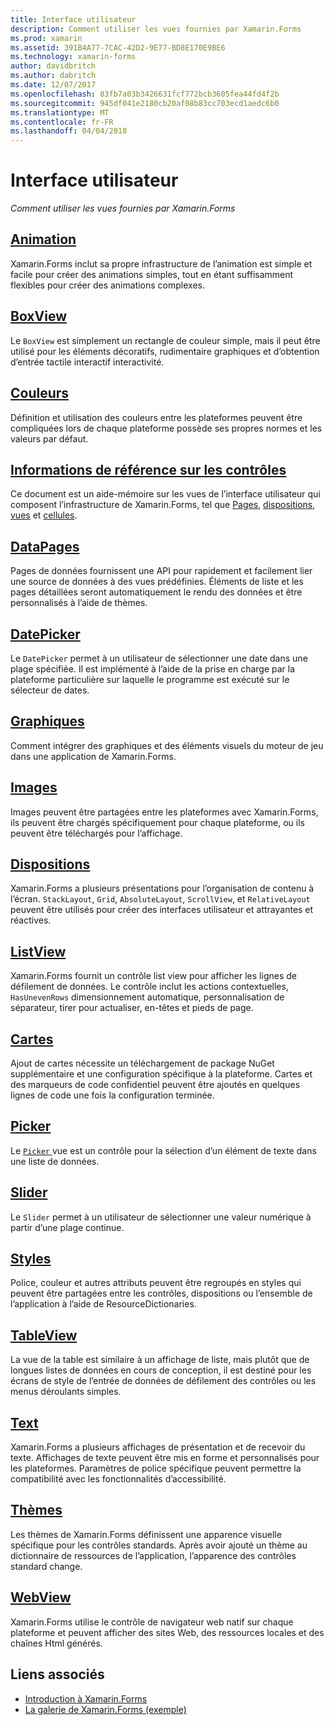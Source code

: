 ```yaml
---
title: Interface utilisateur
description: Comment utiliser les vues fournies par Xamarin.Forms
ms.prod: xamarin
ms.assetid: 391B4A77-7CAC-42D2-9E77-BD8E170E9BE6
ms.technology: xamarin-forms
author: davidbritch
ms.author: dabritch
ms.date: 12/07/2017
ms.openlocfilehash: 83fb7a03b3426631fcf772bcb3605fea44fd4f2b
ms.sourcegitcommit: 945df041e2180cb20af08b83cc703ecd1aedc6b0
ms.translationtype: MT
ms.contentlocale: fr-FR
ms.lasthandoff: 04/04/2018
---
```

# <a name="user-interface"></a>Interface utilisateur

_Comment utiliser les vues fournies par Xamarin.Forms_

## <a name="animationanimationindexmd"></a>[Animation](animation/index.md)

Xamarin.Forms inclut sa propre infrastructure de l’animation est simple et facile pour créer des animations simples, tout en étant suffisamment flexibles pour créer des animations complexes.

## <a name="boxviewboxviewmd"></a>[BoxView](boxview.md)

Le `BoxView` est simplement un rectangle de couleur simple, mais il peut être utilisé pour les éléments décoratifs, rudimentaire graphiques et d’obtention d’entrée tactile interactif interactivité.

## <a name="colorscolorsmd"></a>[Couleurs](colors.md)

Définition et utilisation des couleurs entre les plateformes peuvent être compliquées lors de chaque plateforme possède ses propres normes et les valeurs par défaut.

## <a name="controls-referencecontrolsindexmd"></a>[Informations de référence sur les contrôles](controls/index.md)

Ce document est un aide-mémoire sur les vues de l’interface utilisateur qui composent l’infrastructure de Xamarin.Forms, tel que [Pages](~/xamarin-forms/user-interface/controls/pages.md), [dispositions](~/xamarin-forms/user-interface/controls/layouts.md), [vues](~/xamarin-forms/user-interface/controls/views.md) et [cellules](~/xamarin-forms/user-interface/controls/cells.md).

## <a name="datapagesdatapagesindexmd"></a>[DataPages](datapages/index.md)

Pages de données fournissent une API pour rapidement et facilement lier une source de données à des vues prédéfinies. Éléments de liste et les pages détaillées seront automatiquement le rendu des données et être personnalisés à l’aide de thèmes.

## <a name="datepickerdatepickermd"></a>[DatePicker](datepicker.md)

Le `DatePicker` permet à un utilisateur de sélectionner une date dans une plage spécifiée. Il est implémenté à l’aide de la prise en charge par la plateforme particulière sur laquelle le programme est exécuté sur le sélecteur de dates.

## <a name="graphicsgraphicsindexmd"></a>[Graphiques](graphics/index.md)

Comment intégrer des graphiques et des éléments visuels du moteur de jeu dans une application de Xamarin.Forms.

## <a name="imagesimagesmd"></a>[Images](images.md)

Images peuvent être partagées entre les plateformes avec Xamarin.Forms, ils peuvent être chargés spécifiquement pour chaque plateforme, ou ils peuvent être téléchargés pour l’affichage.

## <a name="layoutslayoutsindexmd"></a>[Dispositions](layouts/index.md)

Xamarin.Forms a plusieurs présentations pour l’organisation de contenu à l’écran. `StackLayout`, `Grid`, `AbsoluteLayout`, `ScrollView`, et `RelativeLayout` peuvent être utilisés pour créer des interfaces utilisateur et attrayantes et réactives.

## <a name="listviewlistviewindexmd"></a>[ListView](listview/index.md)

Xamarin.Forms fournit un contrôle list view pour afficher les lignes de défilement de données. Le contrôle inclut les actions contextuelles, `HasUnevenRows` dimensionnement automatique, personnalisation de séparateur, tirer pour actualiser, en-têtes et pieds de page.

## <a name="mapsmapmd"></a>[Cartes](map.md)

Ajout de cartes nécessite un téléchargement de package NuGet supplémentaire et une configuration spécifique à la plateforme. Cartes et des marqueurs de code confidentiel peuvent être ajoutés en quelques lignes de code une fois la configuration terminée.

## <a name="pickerpickerindexmd"></a>[Picker](picker/index.md)

Le [ `Picker` ](https://developer.xamarin.com/api/type/Xamarin.Forms.Picker/) vue est un contrôle pour la sélection d’un élément de texte dans une liste de données.

## <a name="sliderslidermd"></a>[Slider](slider.md)

Le `Slider` permet à un utilisateur de sélectionner une valeur numérique à partir d’une plage continue.

## <a name="stylesstylesindexmd"></a>[Styles](styles/index.md)

Police, couleur et autres attributs peuvent être regroupés en styles qui peuvent être partagées entre les contrôles, dispositions ou l’ensemble de l’application à l’aide de ResourceDictionaries.

## <a name="tableviewtableviewmd"></a>[TableView](tableview.md)

La vue de la table est similaire à un affichage de liste, mais plutôt que de longues listes de données en cours de conception, il est destiné pour les écrans de style de l’entrée de données de défilement des contrôles ou les menus déroulants simples.

## <a name="texttextindexmd"></a>[Text](text/index.md)

Xamarin.Forms a plusieurs affichages de présentation et de recevoir du texte. Affichages de texte peuvent être mis en forme et personnalisés pour les plateformes. Paramètres de police spécifique peuvent permettre la compatibilité avec les fonctionnalités d’accessibilité.

## <a name="themesthemesindexmd"></a>[Thèmes](themes/index.md)

Les thèmes de Xamarin.Forms définissent une apparence visuelle spécifique pour les contrôles standards. Après avoir ajouté un thème au dictionnaire de ressources de l’application, l’apparence des contrôles standard change.

## <a name="webviewwebviewmd"></a>[WebView](webview.md)

Xamarin.Forms utilise le contrôle de navigateur web natif sur chaque plateforme et peuvent afficher des sites Web, des ressources locales et des chaînes Html générés.


## <a name="related-links"></a>Liens associés

- [Introduction à Xamarin.Forms](~/xamarin-forms/get-started/introduction-to-xamarin-forms.md)
- [La galerie de Xamarin.Forms (exemple)](https://developer.xamarin.com/samples/FormsGallery/)
